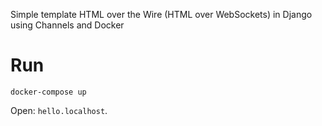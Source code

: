 Simple template HTML over the Wire (HTML over WebSockets) in Django using Channels and Docker

# Run

```
docker-compose up
```

Open: `hello.localhost`.

